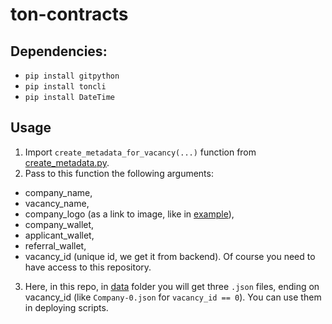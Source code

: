 # ton-contracts

## Dependencies:
- `pip install gitpython`
- `pip install toncli`
- `pip install DateTime`

## Usage
1. Import `create_metadata_for_vacancy(...)` function from [create_metadata.py](https://github.com/TheBestID/ton-contracts/blob/main/scripts/create_metadata.py). 
2. Pass to this function the following arguments:
  - company_name, 
  - vacancy_name, 
  - company_logo (as a link to image, like in [example](https://github.com/TheBestID/ton-contracts/blob/main/scripts/example.py)), 
  - company_wallet, 
  - applicant_wallet, 
  - referral_wallet, 
  - vacancy_id (unique id, we get it from backend).
Of course you need to have access to this repository.
3. Here, in this repo, in [data](https://github.com/TheBestID/ton-contracts/tree/main/data) folder you will get three `.json` files, ending on vacancy_id (like `Company-0.json` for `vacancy_id == 0`). You can use them in deploying scripts.
  
  
